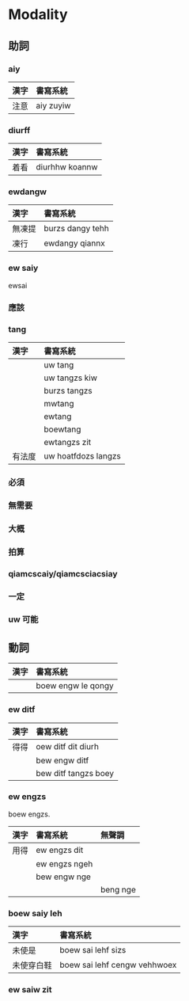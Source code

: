 # Modality

## 助詞

### aiy

| 漢字 | 書寫系統 |
| :--- | :--- |
| 注意 | aiy zuyiw |

### diurff

| 漢字 | 書寫系統 |
| :--- | :--- |
| 着看 | diurhhw koannw |

### ewdangw

| 漢字 | 書寫系統 |
| :--- | :--- |
| 無凍提 | burzs dangy tehh |
| 凍行 | ewdangy qiannx |

### ew saiy

ewsai

### 應該

### tang

| 漢字 | 書寫系統 |
| :--- | :--- |
|| uw tang |
|| uw tangzs kiw |
|| burzs tangzs |
|| mwtang |
|| ewtang |
|| boewtang |
|| ewtangzs zit |
| 有法度 | uw hoatfdozs langzs |

### 必須

### 無需要

### 大概

### 拍算

### qiamcscaiy/qiamcsciacsiay

### 一定

### uw 可能

## 動詞

| 漢字 | 書寫系統 |
| :--- | :--- |
|| boew engw le qongy  |

### ew ditf

| 漢字 | 書寫系統 |
| :--- | :--- |
| 得得 | oew ditf dit diurh  |
|| bew engw ditf |
|| bew ditf tangzs boey |

### ew engzs

boew engzs.

| 漢字 | 書寫系統 | 無聲調 |
| :--- | :--- | :--- |
| 用得 | ew engzs dit ||
|| ew engzs ngeh ||
|| bew engw nge ||
||| beng nge |

### boew saiy leh

| 漢字 | 書寫系統 |
| :--- | :--- |
| 未使是 | boew sai lehf sizs |
| 未使穿白鞋 | boew sai lehf cengw vehhwoex |

### ew saiw zit
